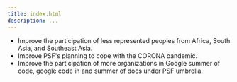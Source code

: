 ```yaml
---
title: index.html
description: ...
---
```


* Improve the participation of less represented peoples from Africa, South Asia, and Southeast Asia.
* Improve PSF's planning to cope with the CORONA pandemic.
* Improve the participation of more organizations in Google summer of code, google code in and summer of docs under PSF umbrella.


